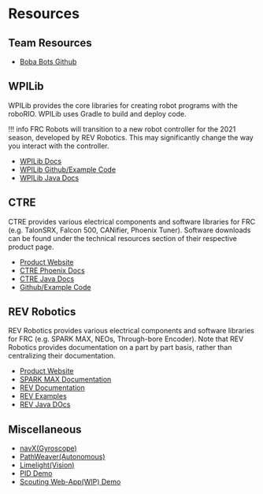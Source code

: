 # Resources

## Team Resources
- [Boba Bots Github](https://github.com/MillsRoboticsTeam253)

## WPILib 
WPILib provides the core libraries for creating robot programs with the roboRIO. WPILib uses Gradle to build and deploy code.

!!! info
	FRC Robots will transition to a new robot controller for the 2021 season, developed by REV Robotics. This may significantly change the way you interact with the controller.
	
- [WPILib Docs](https://docs.wpilib.org/)
- [WPILib Github/Example Code](https://github.com/wpilibsuite/allwpilib)
- [WPILib Java Docs](https://first.wpi.edu/FRC/roborio/release/docs/java/index.html)


## CTRE
CTRE provides various electrical components and software libraries for FRC (e.g. TalonSRX, Falcon 500, CANifier, Phoenix Tuner). Software downloads can be found under the technical resources section of their respective product page. 

- [Product Website](https://www.ctr-electronics.com/)
- [CTRE Phoenix Docs](https://phoenix-documentation.readthedocs.io/en/latest/)
- [CTRE Java Docs](http://www.ctr-electronics.com/downloads/api/java/html/index.html)
- [Github/Example Code](https://github.com/CrossTheRoadElec)



## REV Robotics
REV Robotics provides various electrical components and software libraries for FRC (e.g. SPARK MAX, NEOs, Through-bore Encoder). Note that REV Robotics provides documentation on a part by part basis, rather than centralizing their documentation.

- [Product Website](http://www.revrobotics.com/)
- [SPARK MAX Documentation](http://www.revrobotics.com/sparkmax-software/#code-examples)
- [REV Documentation](https://github.com/REVrobotics)
- [REV Examples](https://github.com/REVrobotics)
- [REV Java DOcs](http://www.revrobotics.com/content/sw/max/sw-docs/java/index.html)

## Miscellaneous
- [navX(Gyroscope)](https://pdocs.kauailabs.com/navx-mxp/software/roborio-libraries/)
- [PathWeaver(Autonomous)](https://github.com/wpilibsuite/PathWeaver)
- [Limelight(Vision)](https://docs.limelightvision.io/en/latest/)
- [PID Demo](https://sites.google.com/site/fpgaandco/pid)
- [Scouting Web-App(WIP) Demo](https://cbg.zws.im/)


